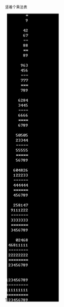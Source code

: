 ﻿
	竖着个乘法表
1![image](https://github.com/fujianqiu/C_Study/blob/master/chenfabiao%205/pic/result.png)
